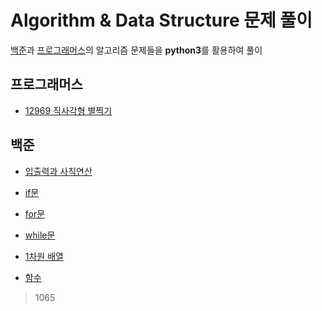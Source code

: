 # Algorithm & Data Structure 문제 풀이
[백준]()과 [프로그래머스]()의 알고리즘 문제들을 **python3**를 활용하여 풀이

## 프로그래머스
* [12969 직사각형 별찍기](https://github.com/DaonWoori/TIL/blob/main/Algorithm%20%26%20Data%20Structure/problem/programmers/12969_%EC%A7%81%EC%82%AC%EA%B0%81%ED%98%95%20%EB%B3%84%EC%B0%8D%EA%B8%B0.md)

## 백준
* [입출력과 사칙연산](https://github.com/DaonWoori/TIL/tree/main/Algorithm%20%26%20Data%20Structure/problem/BaekJoon/%EC%9E%85%EC%B6%9C%EB%A0%A5%EA%B3%BC%20%EC%82%AC%EC%B9%99%EC%97%B0%EC%82%B0)

* [if문](https://github.com/DaonWoori/TIL/tree/main/Algorithm%20%26%20Data%20Structure/problem/BaekJoon/if%EB%AC%B8)

* [for문](https://github.com/DaonWoori/TIL/tree/main/Algorithm%20%26%20Data%20Structure/problem/BaekJoon/for%EB%AC%B8)

* [while문](https://github.com/DaonWoori/TIL/tree/main/Algorithm%20%26%20Data%20Structure/problem/BaekJoon/while%EB%AC%B8)

* [1차원 배열](https://github.com/DaonWoori/TIL/tree/main/Algorithm%20%26%20Data%20Structure/problem/BaekJoon/1%EC%B0%A8%EC%9B%90%20%EB%B0%B0%EC%97%B4)

* [함수](https://github.com/DaonWoori/TIL/tree/main/Algorithm%20%26%20Data%20Structure/problem/BaekJoon/%ED%95%A8%EC%88%98)
> 1065
